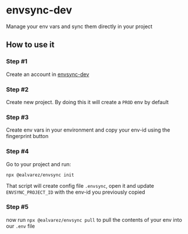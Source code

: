 # envsync-dev

Manage your env vars and sync them directly in your project

## How to use it

### Step #1

Create an account in [envsync-dev](https://envsync-dev.vercel.app/)

### Step #2

Create new project. By doing this it will create a `PROD` env by default

### Step #3

Create env vars in your environment and copy your env-id using the fingerprint button

### Step #4

Go to your project and run:

```shell
npx @ealvarez/envsync init
```

That script will create config file `.envsync`, open it and update `ENVSYNC_PROJECT_ID` with the env-id you previously copied

### Step #5

now run `npx @ealvarez/envsync pull` to pull the contents of your env into our `.env` file
